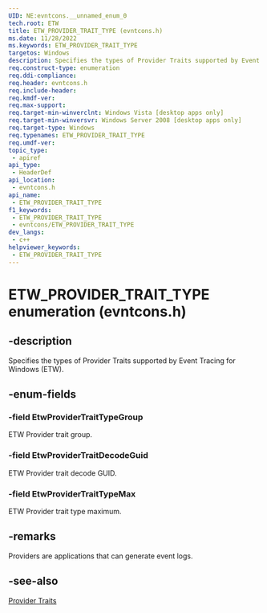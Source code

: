 ```yaml
---
UID: NE:evntcons.__unnamed_enum_0
tech.root: ETW
title: ETW_PROVIDER_TRAIT_TYPE (evntcons.h)
ms.date: 11/28/2022
ms.keywords: ETW_PROVIDER_TRAIT_TYPE
targetos: Windows
description: Specifies the types of Provider Traits supported by Event Tracing for Windows (ETW).
req.construct-type: enumeration
req.ddi-compliance: 
req.header: evntcons.h
req.include-header: 
req.kmdf-ver: 
req.max-support: 
req.target-min-winverclnt: Windows Vista [desktop apps only]
req.target-min-winversvr: Windows Server 2008 [desktop apps only]
req.target-type: Windows
req.typenames: ETW_PROVIDER_TRAIT_TYPE
req.umdf-ver: 
topic_type:
 - apiref
api_type:
 - HeaderDef
api_location:
 - evntcons.h
api_name:
 - ETW_PROVIDER_TRAIT_TYPE
f1_keywords:
 - ETW_PROVIDER_TRAIT_TYPE
 - evntcons/ETW_PROVIDER_TRAIT_TYPE
dev_langs:
 - c++
helpviewer_keywords:
 - ETW_PROVIDER_TRAIT_TYPE
---
```


# ETW_PROVIDER_TRAIT_TYPE enumeration (evntcons.h)

## -description

Specifies the types of Provider Traits supported by Event Tracing for Windows (ETW).

## -enum-fields

### -field EtwProviderTraitTypeGroup

ETW Provider trait group.

### -field EtwProviderTraitDecodeGuid

ETW Provider trait decode GUID.

### -field EtwProviderTraitTypeMax

ETW Provider trait type maximum.

## -remarks

Providers are applications that can generate event logs.

## -see-also

[Provider Traits](/windows/win32/etw/provider-traits)

